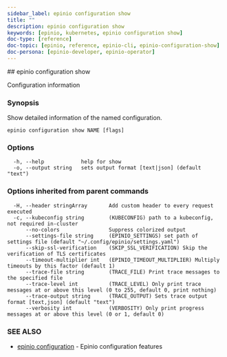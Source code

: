 ```yaml
---
sidebar_label: epinio configuration show
title: ""
description: epinio configuration show
keywords: [epinio, kubernetes, epinio configuration show]
doc-type: [reference]
doc-topic: [epinio, reference, epinio-cli, epinio-configuration-show]
doc-persona: [epinio-developer, epinio-operator]
---
```


<head>
  <link rel="canonical" href="https://docs.epinio.io/references/commands/cli/configuration/epinio_configuration_show"/>
</head>
## epinio configuration show

Configuration information

### Synopsis

Show detailed information of the named configuration.

```
epinio configuration show NAME [flags]
```

### Options

```
  -h, --help            help for show
  -o, --output string   sets output format [text|json] (default "text")
```

### Options inherited from parent commands

```
  -H, --header stringArray       Add custom header to every request executed
  -c, --kubeconfig string        (KUBECONFIG) path to a kubeconfig, not required in-cluster
      --no-colors                Suppress colorized output
      --settings-file string     (EPINIO_SETTINGS) set path of settings file (default "~/.config/epinio/settings.yaml")
      --skip-ssl-verification    (SKIP_SSL_VERIFICATION) Skip the verification of TLS certificates
      --timeout-multiplier int   (EPINIO_TIMEOUT_MULTIPLIER) Multiply timeouts by this factor (default 1)
      --trace-file string        (TRACE_FILE) Print trace messages to the specified file
      --trace-level int          (TRACE_LEVEL) Only print trace messages at or above this level (0 to 255, default 0, print nothing)
      --trace-output string      (TRACE_OUTPUT) Sets trace output format [text,json] (default "text")
      --verbosity int            (VERBOSITY) Only print progress messages at or above this level (0 or 1, default 0)
```

### SEE ALSO

* [epinio configuration](./epinio_configuration.md)	 - Epinio configuration features

